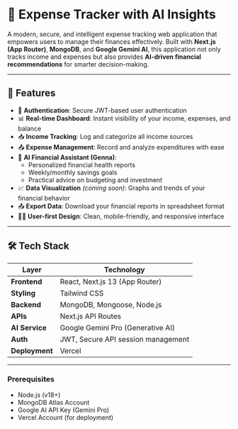 # 💼 Expense Tracker with AI Insights

A modern, secure, and intelligent expense tracking web application that empowers users to manage their finances effectively. Built with **Next.js (App Router)**, **MongoDB**, and **Google Gemini AI**, this application not only tracks income and expenses but also provides **AI-driven financial recommendations** for smarter decision-making.

---

## 🚀 Features

- 🔐 **Authentication**: Secure JWT-based user authentication
- 📊 **Real-time Dashboard**: Instant visibility of your income, expenses, and balance
- 📥 **Income Tracking**: Log and categorize all income sources
- 📤 **Expense Management**: Record and analyze expenditures with ease
- 🤖 **AI Financial Assistant (Genna)**:
  - Personalized financial health reports
  - Weekly/monthly savings goals
  - Practical advice on budgeting and investment
- 📈 **Data Visualization** *(coming soon)*: Graphs and trends of your financial behavior
- 📤 **Export Data**: Download your financial reports in spreadsheet format
- 🧑‍💼 **User-first Design**: Clean, mobile-friendly, and responsive interface

---

## 🛠 Tech Stack

| Layer          | Technology                        |
|----------------|------------------------------------|
| **Frontend**   | React, Next.js 13 (App Router)     |
| **Styling**    | Tailwind CSS                       |
| **Backend**    | MongoDB, Mongoose, Node.js         |
| **APIs**       | Next.js API Routes                 |
| **AI Service** | Google Gemini Pro (Generative AI)  |
| **Auth**       | JWT, Secure API session management |
| **Deployment** | Vercel                             |

---


### Prerequisites

- Node.js (v18+)
- MongoDB Atlas Account
- Google AI API Key (Gemini Pro)
- Vercel Account (for deployment)


